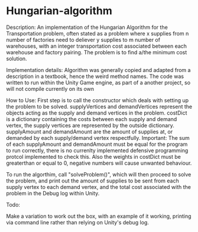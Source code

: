 # Hungarian-algorithm

Description:
An implementation of the Hungarian Algorithm for the Transportation problem, often stated as a problem where x supplies from n number of factories need to deliever y supplies to m number of warehouses, with an integer transportation cost associated between each warehouse and factory pairing. The problem is to find a/the minimum cost solution.

Implementation details:
Algorithm was generally copied and adapted from a description in a textbook, hence the weird method names.
The code was written to run within the Unity Game engine, as part of a another project, so will not compile currently on its own

How to Use:
First step is to call the constructor which deals with setting up the problem to be solved. supplyVertices and demandVertices represent the objects acting as the supply and demand vertices in the problem. costDict is a dictionary containing the costs between each supply and demand vertex, the supply vertices are represented by the outside dictionary. supplyAmount and demandAmount are the amount of supplies at, or demanded by each supply/demand vertex respectfully. Important: The sum of each supplyAmount and demandAmount must be equal for the program to run correctly, there is no currenlty implemented defensive programming protcol implemented to check this. Also the weights in costDict must be greaterthan or equal to 0, negative numbers will cause unwanted behaviour.

To run the algorthim, call "solveProblem()", which will then proceed to solve the problem, and print out the amount of supplies to be sent from each supply vertex to each demand vertex, and the total cost associated with the problem in the Debug log within Unity.

Todo:

Make a variation to work out the box, with an example of it working, printing via command line rather than relying on Unity's debug log.
